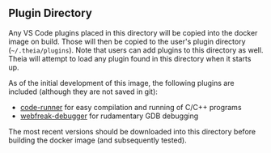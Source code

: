 ## Plugin Directory

Any VS Code plugins placed in this directory will be copied into the docker image on build.  Those will then
be copied to the user's plugin directory (`~/.theia/plugins`).  Note that users can add plugins to this directory
as well.  Theia will attempt to load any plugin found in this directory when it starts up.

As of the initial development of this image, the following plugins are included (although they are not saved in git):

* [code-runner](https://marketplace.visualstudio.com/items?itemName=formulahendry.code-runner) for easy compilation and running of C/C++ programs
* [webfreak-debugger](https://marketplace.visualstudio.com/items?itemName=formulahendry.code-runner) for rudamentary GDB debugging

The most recent versions should be downloaded into this directory before building the docker image (and subsequently tested).
